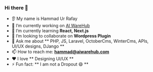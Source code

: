### Hi there 👋


* 👂 My name is Hammad Ur Rafay
* 🔭 I’m currently working on [AI WareHub](https://www.aiwarehub.com/)
* 🌱 I’m currently learning **React, Next.js**
* 🤝 I’m looking to collaborate on **Wordpress Plugin**
* 💬 Ask me about ** PHP, JS, Laravel, OctoberCms, WinterCms, APIs, UI/UX designs, DJango **
* 📫 How to reach me: **hammad@aiwarehub.com**
* ❤️ I love ** Designing UI/UX **
* ⚡ Fun fact: ** I am not a Dropout 😄 **

